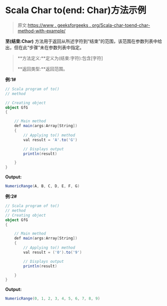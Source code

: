 # Scala Char to(end: Char)方法示例

> 原文:[https://www . geeksforgeeks . org/Scala-char-toend-char-method-with-example/](https://www.geeksforgeeks.org/scala-char-toend-char-method-with-example/)

**至(结束:Char)** 方法用于返回从所述字符到“结束”的范围，该范围在参数列表中给出，但在此“步骤”未在参数列表中指定。

> **方法定义:**定义为(结束:字符):包含[字符]
> 
> **返回类型:**返回范围。

**例:1#**

```scala
// Scala program of to()
// method

// Creating object
object GfG
{ 

    // Main method
    def main(args:Array[String])
    {
        // Applying to() method 
        val result = 'A'.to('G')

        // Displays output
        println(result)

    }
} 
```

**Output:**

```scala
NumericRange(A, B, C, D, E, F, G)

```

**例:2#**

```scala
// Scala program of to()
// method
// Creating object
object GfG
{ 

    // Main method
    def main(args:Array[String])
    {
        // Applying to() method
        val result = ('0').to('9')

        // Displays output
        println(result)

    }
} 
```

**Output:**

```scala
NumericRange(0, 1, 2, 3, 4, 5, 6, 7, 8, 9)

```